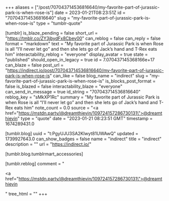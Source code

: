 +++
aliases = ["/post/707043714536816640/my-favorite-part-of-jurassic-park-is-when-rose-is"]
date = 2023-01-21T08:23:51Z
id = "707043714536816640"
slug = "my-favorite-part-of-jurassic-park-is-when-rose-is"
type = "tumblr-quote"

[tumblr]
is_blaze_pending = false
short_url = "https://tmblr.co/ZY3jbydFx8Cbey00"
can_reblog = false
can_reply = false
format = "markdown"
text = "My favorite part of Jurassic Park is when Rose is all &ldquo;I&rsquo;ll never let go&rdquo; and then she lets go of Jack&rsquo;s hand and T-Rex eats him"
interactability_reblog = "everyone"
display_avatar = true
state = "published"
should_open_in_legacy = true
id = 7.070437145368166e+17
can_blaze = false
post_url = "https://indirect.io/post/707043714536816640/my-favorite-part-of-jurassic-park-is-when-rose-is"
can_like = false
blog_name = "indirect"
slug = "my-favorite-part-of-jurassic-park-is-when-rose-is"
is_blocks_post_format = false
is_blazed = false
interactability_blaze = "everyone"
can_send_in_message = true
id_string = "707043714536816640"
reblog_key = "sMkXP1Rc"
summary = "My favorite part of Jurassic Park is when Rose is all “I’ll never let go” and then she lets go of Jack’s hand and T-Rex eats him"
note_count = 0.0
source = "<a href=\"https://mstdn.party/@dreamthievin/109724157286730131\">@dreamthievin</a>"
type = "quote"
date = "2023-01-21 08:23:51 GMT"
timestamp = 1674289431.0

[tumblr.blog]
uuid = "t:PgyUJU3SA2Klwyt81UWAwQ"
updated = 1739927643.0
can_show_badges = false
name = "indirect"
title = "indirect"
description = ""
url = "https://indirect.io/"

[tumblr.blog.tumblrmart_accessories]

[tumblr.reblog]
comment = "<p><a href=\"https://mstdn.party/@dreamthievin/109724157286730131\">@dreamthievin</a></p>"
tree_html = ""
+++
